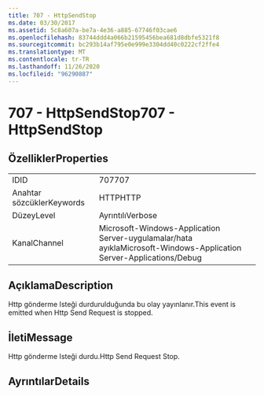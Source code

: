 ```yaml
---
title: 707 - HttpSendStop
ms.date: 03/30/2017
ms.assetid: 5c8a607a-be7a-4e36-a885-67746f03cae6
ms.openlocfilehash: 83744ddd4a066b21595456bea681d8dbfe5321f8
ms.sourcegitcommit: bc293b14af795e0e999e3304dd40c0222cf2ffe4
ms.translationtype: MT
ms.contentlocale: tr-TR
ms.lasthandoff: 11/26/2020
ms.locfileid: "96290887"
---
```

# <a name="707---httpsendstop"></a><span data-ttu-id="c85ec-102">707 - HttpSendStop</span><span class="sxs-lookup"><span data-stu-id="c85ec-102">707 - HttpSendStop</span></span>

## <a name="properties"></a><span data-ttu-id="c85ec-103">Özellikler</span><span class="sxs-lookup"><span data-stu-id="c85ec-103">Properties</span></span>  
  
|||  
|-|-|  
|<span data-ttu-id="c85ec-104">ID</span><span class="sxs-lookup"><span data-stu-id="c85ec-104">ID</span></span>|<span data-ttu-id="c85ec-105">707</span><span class="sxs-lookup"><span data-stu-id="c85ec-105">707</span></span>|  
|<span data-ttu-id="c85ec-106">Anahtar sözcükler</span><span class="sxs-lookup"><span data-stu-id="c85ec-106">Keywords</span></span>|<span data-ttu-id="c85ec-107">HTTP</span><span class="sxs-lookup"><span data-stu-id="c85ec-107">HTTP</span></span>|  
|<span data-ttu-id="c85ec-108">Düzey</span><span class="sxs-lookup"><span data-stu-id="c85ec-108">Level</span></span>|<span data-ttu-id="c85ec-109">Ayrıntılı</span><span class="sxs-lookup"><span data-stu-id="c85ec-109">Verbose</span></span>|  
|<span data-ttu-id="c85ec-110">Kanal</span><span class="sxs-lookup"><span data-stu-id="c85ec-110">Channel</span></span>|<span data-ttu-id="c85ec-111">Microsoft-Windows-Application Server-uygulamalar/hata ayıkla</span><span class="sxs-lookup"><span data-stu-id="c85ec-111">Microsoft-Windows-Application Server-Applications/Debug</span></span>|  
  
## <a name="description"></a><span data-ttu-id="c85ec-112">Açıklama</span><span class="sxs-lookup"><span data-stu-id="c85ec-112">Description</span></span>  

 <span data-ttu-id="c85ec-113">Http gönderme Isteği durdurulduğunda bu olay yayınlanır.</span><span class="sxs-lookup"><span data-stu-id="c85ec-113">This event is emitted when Http Send Request is stopped.</span></span>  
  
## <a name="message"></a><span data-ttu-id="c85ec-114">İleti</span><span class="sxs-lookup"><span data-stu-id="c85ec-114">Message</span></span>  

 <span data-ttu-id="c85ec-115">Http gönderme Isteği durdu.</span><span class="sxs-lookup"><span data-stu-id="c85ec-115">Http Send Request Stop.</span></span>  
  
## <a name="details"></a><span data-ttu-id="c85ec-116">Ayrıntılar</span><span class="sxs-lookup"><span data-stu-id="c85ec-116">Details</span></span>
